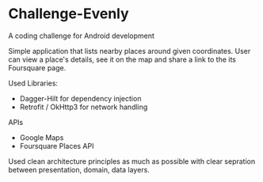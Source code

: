 # Challenge-Evenly
A coding challenge for Android development

Simple application that lists nearby places around given coordinates. User can view a place's details, see it on the map and share a link to the its Foursquare page.

Used Libraries:

- Dagger-Hilt for dependency injection
- Retrofit / OkHttp3 for network handling

APIs

- Google Maps
- Foursquare Places API

Used clean architecture principles as much as possible with clear sepration between presentation, domain, data layers.
